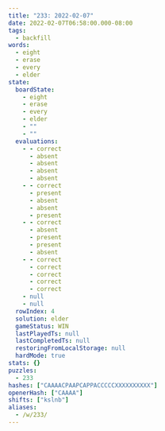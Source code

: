 ```yaml
---
title: "233: 2022-02-07"
date: 2022-02-07T06:58:00.000-08:00
tags:
  - backfill
words:
  - eight
  - erase
  - every
  - elder
state:
  boardState:
    - eight
    - erase
    - every
    - elder
    - ""
    - ""
  evaluations:
    - - correct
      - absent
      - absent
      - absent
      - absent
    - - correct
      - present
      - absent
      - absent
      - present
    - - correct
      - absent
      - present
      - present
      - absent
    - - correct
      - correct
      - correct
      - correct
      - correct
    - null
    - null
  rowIndex: 4
  solution: elder
  gameStatus: WIN
  lastPlayedTs: null
  lastCompletedTs: null
  restoringFromLocalStorage: null
  hardMode: true
stats: {}
puzzles:
  - 233
hashes: ["CAAAACPAAPCAPPACCCCCXXXXXXXXXX"]
openerHash: ["CAAAA"]
shifts: ["kslnb"]
aliases:
  - /w/233/
---
```

<!-- more -->
